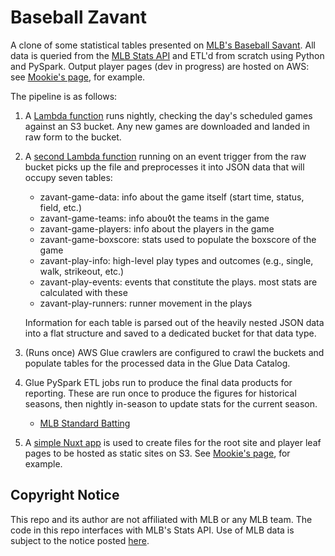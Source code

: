 # Baseball Zavant

A clone of some statistical tables presented on [MLB's Baseball Savant](https://baseballsavant.mlb.com/). All data is queried from the [MLB Stats API](https://statsapi.mlb.com) and ETL'd from scratch using Python and PySpark. Output player pages (dev in progress) are hosted on AWS: see [Mookie's page](http://zavant.zgallegos.com/players/605141/), for example.

The pipeline is as follows:
1. A [Lambda function](https://github.com/zpgallegos/zavant/blob/master/aws/zavant-download-games/lambda_function.py) runs nightly, checking the day's scheduled games against an S3 bucket. Any new games are downloaded and landed in raw form to the bucket.
2. A [second Lambda function](https://github.com/zpgallegos/zavant/blob/master/aws/zavant-process-raw-game/lambda_function.py) running on an event trigger from the raw bucket picks up the file and preprocesses it into JSON data that will occupy seven tables:
    * zavant-game-data: info about the game itself (start time, status, field, etc.)
    * zavant-game-teams: info abou◊t the teams in the game
    * zavant-game-players: info about the players in the game
    * zavant-game-boxscore: stats used to populate the boxscore of the game
    * zavant-play-info: high-level play types and outcomes (e.g., single, walk, strikeout, etc.)
    * zavant-play-events: events that constitute the plays. most stats are calculated with these
    * zavant-play-runners: runner movement in the plays  

    Information for each table is parsed out of the heavily nested JSON data into a flat structure and saved to a dedicated bucket for that data type.  

3. (Runs once) AWS Glue crawlers are configured to crawl the buckets and populate tables for the processed data in the Glue Data Catalog.
4. Glue PySpark ETL jobs run to produce the final data products for reporting. These are run once to produce the figures for historical seasons, then nightly in-season to update stats for the current season.
    * [MLB Standard Batting](https://www.baseball-reference.com/leagues/majors/2022-standard-batting.shtml)
5. A [simple Nuxt app](https://github.com/zpgallegos/zavant/tree/master/web) is used to create files for the root site and player leaf pages to be hosted as static sites on S3. See [Mookie's page](http://zavant.zgallegos.com/players/605141/), for example.

## Copyright Notice

This repo and its author are not affiliated with MLB or any MLB team. The code in this repo interfaces with MLB's Stats API. Use of MLB data is subject to the notice posted [here](http://gdx.mlb.com/components/copyright.txt).
